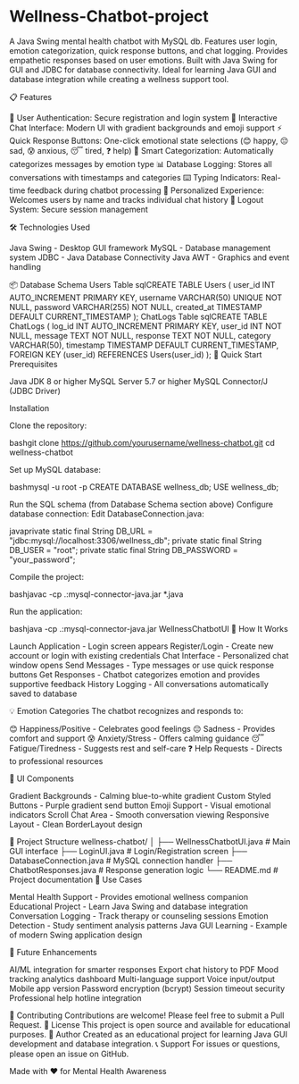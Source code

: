 # Wellness-Chatbot-project
A Java Swing mental health chatbot with MySQL db. Features user login, emotion categorization, quick response buttons, and chat logging. Provides empathetic responses based on user emotions. Built with Java Swing for GUI and JDBC for database connectivity. Ideal for learning Java GUI and database integration while creating a wellness support tool.

 📋 Features

🔐 User Authentication: Secure registration and login system
💬 Interactive Chat Interface: Modern UI with gradient backgrounds and emoji support
⚡ Quick Response Buttons: One-click emotional state selections (😊 happy, 😔 sad, 😰 anxious, 😴 tired, ❓ help)
🎯 Smart Categorization: Automatically categorizes messages by emotion type
📊 Database Logging: Stores all conversations with timestamps and categories
⌨️ Typing Indicators: Real-time feedback during chatbot processing
👤 Personalized Experience: Welcomes users by name and tracks individual chat history
🚪 Logout System: Secure session management

🛠️ Technologies Used

Java Swing - Desktop GUI framework
MySQL - Database management system
JDBC - Java Database Connectivity
Java AWT - Graphics and event handling

📦 Database Schema
Users Table
sqlCREATE TABLE Users (
    user_id INT AUTO_INCREMENT PRIMARY KEY,
    username VARCHAR(50) UNIQUE NOT NULL,
    password VARCHAR(255) NOT NULL,
    created_at TIMESTAMP DEFAULT CURRENT_TIMESTAMP
);
ChatLogs Table
sqlCREATE TABLE ChatLogs (
    log_id INT AUTO_INCREMENT PRIMARY KEY,
    user_id INT NOT NULL,
    message TEXT NOT NULL,
    response TEXT NOT NULL,
    category VARCHAR(50),
    timestamp TIMESTAMP DEFAULT CURRENT_TIMESTAMP,
    FOREIGN KEY (user_id) REFERENCES Users(user_id)
);
🚀 Quick Start
Prerequisites

Java JDK 8 or higher
MySQL Server 5.7 or higher
MySQL Connector/J (JDBC Driver)

Installation

Clone the repository:

bashgit clone https://github.com/yourusername/wellness-chatbot.git
cd wellness-chatbot

Set up MySQL database:

bashmysql -u root -p
CREATE DATABASE wellness_db;
USE wellness_db;

Run the SQL schema (from Database Schema section above)
Configure database connection:
Edit DatabaseConnection.java:

javaprivate static final String DB_URL = "jdbc:mysql://localhost:3306/wellness_db";
private static final String DB_USER = "root";
private static final String DB_PASSWORD = "your_password";

Compile the project:

bashjavac -cp .:mysql-connector-java.jar *.java

Run the application:

bashjava -cp .:mysql-connector-java.jar WellnessChatbotUI
📖 How It Works

Launch Application - Login screen appears
Register/Login - Create new account or login with existing credentials
Chat Interface - Personalized chat window opens
Send Messages - Type messages or use quick response buttons
Get Responses - Chatbot categorizes emotion and provides supportive feedback
History Logging - All conversations automatically saved to database

💡 Emotion Categories
The chatbot recognizes and responds to:

😊 Happiness/Positive - Celebrates good feelings
😔 Sadness - Provides comfort and support
😰 Anxiety/Stress - Offers calming guidance
😴 Fatigue/Tiredness - Suggests rest and self-care
❓ Help Requests - Directs to professional resources

🎨 UI Components

Gradient Backgrounds - Calming blue-to-white gradient
Custom Styled Buttons - Purple gradient send button
Emoji Support - Visual emotional indicators
Scroll Chat Area - Smooth conversation viewing
Responsive Layout - Clean BorderLayout design

📂 Project Structure
wellness-chatbot/
│
├── WellnessChatbotUI.java      # Main GUI interface
├── LoginUI.java                # Login/Registration screen
├── DatabaseConnection.java     # MySQL connection handler
├── ChatbotResponses.java       # Response generation logic
└── README.md                   # Project documentation
🎯 Use Cases

Mental Health Support - Provides emotional wellness companion
Educational Project - Learn Java Swing and database integration
Conversation Logging - Track therapy or counseling sessions
Emotion Detection - Study sentiment analysis patterns
Java GUI Learning - Example of modern Swing application design

🔮 Future Enhancements

 AI/ML integration for smarter responses
 Export chat history to PDF
 Mood tracking analytics dashboard
 Multi-language support
 Voice input/output
 Mobile app version
 Password encryption (bcrypt)
 Session timeout security
 Professional help hotline integration

🤝 Contributing
Contributions are welcome! Please feel free to submit a Pull Request.
📄 License
This project is open source and available for educational purposes.
👥 Author
Created as an educational project for learning Java GUI development and database integration.
📞 Support
For issues or questions, please open an issue on GitHub.

Made with ❤️ for Mental Health Awareness

